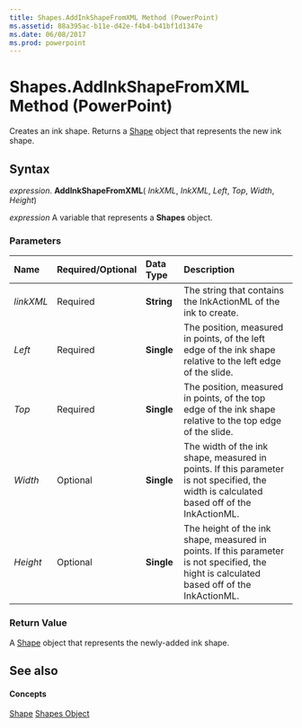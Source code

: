 ```yaml
---
title: Shapes.AddInkShapeFromXML Method (PowerPoint)
ms.assetid: 88a395ac-b11e-d42e-f4b4-b41bf1d1347e
ms.date: 06/08/2017
ms.prod: powerpoint
---
```



# Shapes.AddInkShapeFromXML Method (PowerPoint)

Creates an ink shape. Returns a [Shape](PowerPoint.Shape.md) object that represents the new ink shape.


## Syntax

 _expression_. **AddInkShapeFromXML**( _InkXML_,  _InkXML_,  _Left_,  _Top_,  _Width_,  _Height_)

 _expression_ A variable that represents a **Shapes** object.


### Parameters



|**Name**|**Required/Optional**|**Data Type**|**Description**|
|:-----|:-----|:-----|:-----|
| _linkXML_|Required|**String**|The string that contains the InkActionML of the ink to create.|
| _Left_|Required|**Single**|The position, measured in points, of the left edge of the ink shape relative to the left edge of the slide.|
| _Top_|Required|**Single**|The position, measured in points, of the top edge of the ink shape relative to the top edge of the slide.|
| _Width_|Optional|**Single**| The width of the ink shape, measured in points. If this parameter is not specified, the width is calculated based off of the InkActionML.|
| _Height_|Optional|**Single**|The height of the ink shape, measured in points. If this parameter is not specified, the hight is calculated based off of the InkActionML.|

### Return Value

A [Shape](PowerPoint.Shape.md) object that represents the newly-added ink shape.


## See also


#### Concepts


[Shape](PowerPoint.Shape.md)
[Shapes Object](shapes-object-powerpoint.md)

